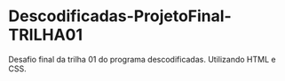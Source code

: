 # Descodificadas-ProjetoFinal-TRILHA01
Desafio final da trilha 01 do programa descodificadas. Utilizando HTML e CSS.
